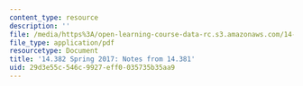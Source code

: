 ```yaml
---
content_type: resource
description: ''
file: /media/https%3A/open-learning-course-data-rc.s3.amazonaws.com/14-382-econometrics-spring-2017/29d3e55c546c9927eff0035735b35aa9_MIT14_382S17_14381notes.pdf
file_type: application/pdf
resourcetype: Document
title: '14.382 Spring 2017: Notes from 14.381'
uid: 29d3e55c-546c-9927-eff0-035735b35aa9
---
```

